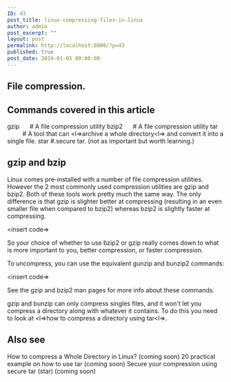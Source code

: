 ```yaml
---
ID: 43
post_title: linux-compressing-files-in-linux
author: admin
post_excerpt: ""
layout: post
permalink: http://localhost:8000/?p=43
published: true
post_date: 2014-01-05 00:00:00
---
```

## File compression.

## Commands covered in this article

gzip      # A file compression utility bzip2      # A file compression utility tar            # A tool that can <l=>archive a whole directory<l=> and convert it into a single file. star #.secure tar. (not as important but worth learning.)

## gzip and bzip

Linux comes pre-installed with a number of file compression utilities. However the 2 most commonly used compression utilities are gzip and bzip2. Both of these tools work pretty much the same way. The only difference is that gzip is slighter better at compressing (resulting in an even smaller file when compared to bzip2) whereas bzip2 is slightly faster at compressing.

<insert code=>

So your choice of whether to use bzip2 or gzip really comes down to what is more important to you, better compression, or faster compression.

To uncompress, you can use the equivalent gunzip and bunzip2 commands:

<insert code=>

See the gzip and bzip2 man pages for more info about these commands.

gzip and bunzip can only compress singles files, and it won't let you compress a directory along with whatever it contains. To do this you need to look at <l=>how to compress a directory using tar<l=>.

## Also see

How to compress a Whole Directory in Linux? (coming soon) 20 practical example on how to use tar (coming soon) Secure your compression using secure tar (star) (coming soon)